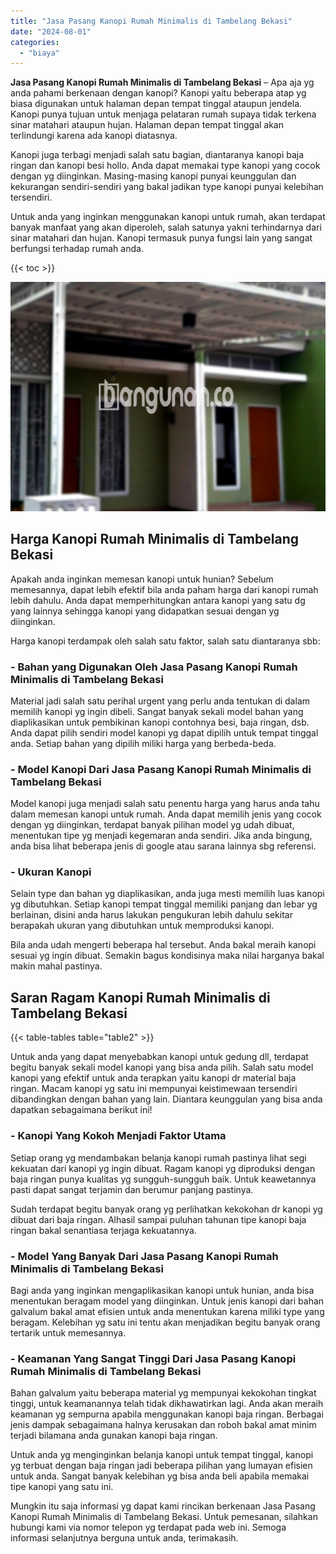 ```yaml
---
title: "Jasa Pasang Kanopi Rumah Minimalis di Tambelang Bekasi"
date: "2024-08-01"
categories: 
  - "biaya"
---
```


**Jasa Pasang Kanopi Rumah Minimalis di Tambelang Bekasi** – Apa aja yg anda pahami berkenaan dengan kanopi? Kanopi yaitu beberapa atap yg biasa digunakan untuk halaman depan tempat tinggal ataupun jendela. Kanopi punya tujuan untuk menjaga pelataran rumah supaya tidak terkena sinar matahari ataupun hujan. Halaman depan tempat tinggal akan terlindungi karena ada kanopi diatasnya.

Kanopi juga terbagi menjadi salah satu bagian, diantaranya kanopi baja ringan dan kanopi besi hollo. Anda dapat memakai type kanopi yang cocok dengan yg diinginkan. Masing-masing kanopi punyai keunggulan dan kekurangan sendiri-sendiri yang bakal jadikan type kanopi punyai kelebihan tersendiri.

Untuk anda yang inginkan menggunakan kanopi untuk rumah, akan terdapat banyak manfaat yang akan diperoleh, salah satunya yakni terhindarnya dari sinar matahari dan hujan. Kanopi termasuk punya fungsi lain yang sangat berfungsi terhadap rumah anda.

{{< toc >}}

![Jasa Pasang Kanopi Rumah Minimalis di Tambelang Bekasi](/images/harga-kanopi-minimalis-31.png)

## Harga Kanopi Rumah Minimalis di Tambelang Bekasi

Apakah anda inginkan memesan kanopi untuk hunian? Sebelum memesannya, dapat lebih efektif bila anda paham harga dari kanopi rumah lebih dahulu. Anda dapat memperhitungkan antara kanopi yang satu dg yang lainnya sehingga kanopi yang didapatkan sesuai dengan yg diinginkan.

Harga kanopi terdampak oleh salah satu faktor, salah satu diantaranya sbb:

### \- Bahan yang Digunakan Oleh Jasa Pasang Kanopi Rumah Minimalis di Tambelang Bekasi

Material jadi salah satu perihal urgent yang perlu anda tentukan di dalam memilih kanopi yg ingin dibeli. Sangat banyak sekali model bahan yang diaplikasikan untuk pembikinan kanopi contohnya besi, baja ringan, dsb. Anda dapat pilih sendiri model kanopi yg dapat dipilih untuk tempat tinggal anda. Setiap bahan yang dipilih miliki harga yang berbeda-beda.

### \- Model Kanopi Dari Jasa Pasang Kanopi Rumah Minimalis di Tambelang Bekasi

Model kanopi juga menjadi salah satu penentu harga yang harus anda tahu dalam memesan kanopi untuk rumah. Anda dapat memilih jenis yang cocok dengan yg diinginkan, terdapat banyak pilihan model yg udah dibuat, menentukan tipe yg menjadi kegemaran anda sendiri. Jika anda bingung, anda bisa lihat beberapa jenis di google atau sarana lainnya sbg referensi.

### \- Ukuran Kanopi

Selain type dan bahan yg diaplikasikan, anda juga mesti memilih luas kanopi yg dibutuhkan. Setiap kanopi tempat tinggal memiliki panjang dan lebar yg berlainan, disini anda harus lakukan pengukuran lebih dahulu sekitar berapakah ukuran yang dibutuhkan untuk memproduksi kanopi.

Bila anda udah mengerti beberapa hal tersebut. Anda bakal meraih kanopi sesuai yg ingin dibuat. Semakin bagus kondisinya maka nilai harganya bakal makin mahal pastinya.

## Saran Ragam Kanopi Rumah Minimalis di Tambelang Bekasi

{{< table-tables table="table2" >}}

Untuk anda yang dapat menyebabkan kanopi untuk gedung dll, terdapat begitu banyak sekali model kanopi yang bisa anda pilih. Salah satu model kanopi yang efektif untuk anda terapkan yaitu kanopi dr material baja ringan. Macam kanopi yg satu ini mempunyai keistimewaan tersendiri dibandingkan dengan bahan yang lain. Diantara keunggulan yang bisa anda dapatkan sebagaimana berikut ini!

### \- Kanopi Yang Kokoh Menjadi Faktor Utama

Setiap orang yg mendambakan belanja kanopi rumah pastinya lihat segi kekuatan dari kanopi yg ingin dibuat. Ragam kanopi yg diproduksi dengan baja ringan punya kualitas yg sungguh-sungguh baik. Untuk keawetannya pasti dapat sangat terjamin dan berumur panjang pastinya.

Sudah terdapat begitu banyak orang yg perlihatkan kekokohan dr kanopi yg dibuat dari baja ringan. Alhasil sampai puluhan tahunan tipe kanopi baja ringan bakal senantiasa terjaga kekuatannya.

### \- Model Yang Banyak Dari Jasa Pasang Kanopi Rumah Minimalis di Tambelang Bekasi

Bagi anda yang inginkan mengaplikasikan kanopi untuk hunian, anda bisa menentukan beragam model yang diinginkan. Untuk jenis kanopi dari bahan galvalum bakal amat efisien untuk anda menentukan karena miliki type yang beragam. Kelebihan yg satu ini tentu akan menjadikan begitu banyak orang tertarik untuk memesannya.

### \- Keamanan Yang Sangat Tinggi Dari Jasa Pasang Kanopi Rumah Minimalis di Tambelang Bekasi

Bahan galvalum yaitu beberapa material yg mempunyai kekokohan tingkat tinggi, untuk keamanannya telah tidak dikhawatirkan lagi. Anda akan meraih keamanan yg sempurna apabila menggunakan kanopi baja ringan. Berbagai jenis dampak sebagaimana halnya kerusakan dan roboh bakal amat minim terjadi bilamana anda gunakan kanopi baja ringan.

Untuk anda yg menginginkan belanja kanopi untuk tempat tinggal, kanopi yg terbuat dengan baja ringan jadi beberapa pilihan yang lumayan efisien untuk anda. Sangat banyak kelebihan yg bisa anda beli apabila memakai tipe kanopi yang satu ini.

Mungkin itu saja informasi yg dapat kami rincikan berkenaan Jasa Pasang Kanopi Rumah Minimalis di Tambelang Bekasi. Untuk pemesanan, silahkan hubungi kami via nomor telepon yg terdapat pada web ini. Semoga informasi selanjutnya berguna untuk anda, terimakasih.
